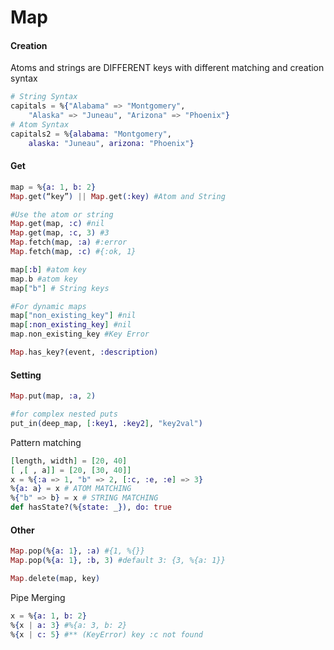#  Map

#### Creation

Atoms and strings are DIFFERENT keys with different matching and creation syntax 

```elixir
# String Syntax
capitals = %{"Alabama" => "Montgomery",
	"Alaska" => "Juneau", "Arizona" => "Phoenix"}
# Atom Syntax
capitals2 = %{alabama: "Montgomery",
	alaska: "Juneau", arizona: "Phoenix"}
```

#### Get

```elixir
map = %{a: 1, b: 2}
Map.get(“key”) || Map.get(:key) #Atom and String

#Use the atom or string
Map.get(map, :c) #nil
Map.get(map, :c, 3) #3
Map.fetch(map, :a) #:error
Map.fetch(map, :c) #{:ok, 1}

map[:b] #atom key
map.b #atom key
map["b"] # String keys

#For dynamic maps
map["non_existing_key"] #nil
map[:non_existing_key] #nil
map.non_existing_key #Key Error

Map.has_key?(event, :description)
```

#### Setting

```elixir
Map.put(map, :a, 2)

#for complex nested puts
put_in(deep_map, [:key1, :key2], "key2val")
```

Pattern matching

```elixir
[length, width] = [20, 40]
[ ,[ , a]] = [20, [30, 40]]
x = %{:a => 1, "b" => 2, [:c, :e, :e] => 3}
%{a: a} = x # ATOM MATCHING
%{"b" => b} = x # STRING MATCHING
def hasState?(%{state: _}), do: true
```

#### Other

```elixir
Map.pop(%{a: 1}, :a) #{1, %{}}
Map.pop(%{a: 1}, :b, 3) #default 3: {3, %{a: 1}}

Map.delete(map, key)
```

Pipe Merging

```elixir
x = %{a: 1, b: 2}
%{x | a: 3} #%{a: 3, b: 2}
%{x | c: 5} #** (KeyError) key :c not found
```

